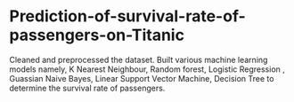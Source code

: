 # Prediction-of-survival-rate-of-passengers-on-Titanic
Cleaned and preprocessed the dataset. 
Built various machine learning models namely, K Nearest Neighbour, Random forest, Logistic Regression , Guassian Naive Bayes, Linear Support Vector Machine,  Decision Tree to determine the survival rate of passengers.
